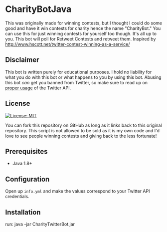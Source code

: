 # CharityBotJava
This was originally made for winning contests, but I thought I could do some good and have it win contests for charity hence the name "CharityBot." You can use this for just winning contests for yourself too though. It's all up to you. 
This bot will poll for Retweet Contests and retweet them. Inspired by http://www.hscott.net/twitter-contest-winning-as-a-service/

Disclaimer
------------

This bot is written purely for educational purposes. I hold no liability for what you do with this bot or what happens to you by using this bot. Abusing this bot *can* get you banned from Twitter, so make sure to read up on [proper usage](https://support.twitter.com/articles/76915-automation-rules-and-best-practices) of the Twitter API.

License
------------

[![License: MIT](https://img.shields.io/badge/License-MIT-yellow.svg)](https://opensource.org/licenses/MIT)

You can fork this repository on GitHub as long as it links back to this original repository. This script is not allowed to be sold as it is my own code and I'd love to see people winning contests and giving back to the less fortunate!

Prerequisites
------------

  * Java 1.8+
  
Configuration
------------

Open up `info.yml` and make the values correspond to your Twitter API credentials.

Installation
------------
run:
	java -jar CharityTwitterBot.jar
